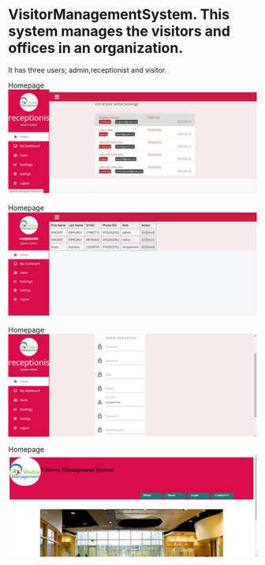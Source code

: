 # VisitorManagementSystem. This system manages the visitors and offices in an organization.
It has three users; admin,receptionist and visitor.

Homepage
![Alt text](https://github.com/OnpointSoftwares/VisitorManagementSystem/blob/main/screenshots/1.PNG "Homepage")

Homepage
![Alt text](https://github.com/OnpointSoftwares/VisitorManagementSystem/blob/main/screenshots/2.PNG "Homepage")

Homepage
![Alt text](https://github.com/OnpointSoftwares/VisitorManagementSystem/blob/main/screenshots/3.PNG "Homepage")

Homepage
![Alt text](https://github.com/OnpointSoftwares/VisitorManagementSystem/blob/main/screenshots/4.PNG "Homepage")
